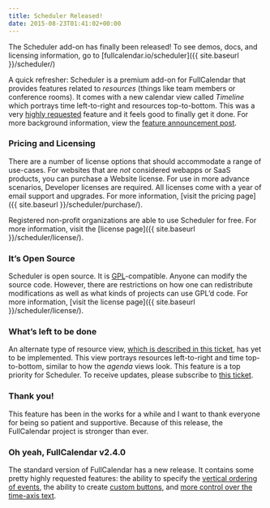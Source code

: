 ```yaml
---
title: Scheduler Released!
date: 2015-08-23T01:41:02+00:00
---
```


The Scheduler add-on has finally been released! To see demos, docs, and licensing information, go to [fullcalendar.io/scheduler]({{ site.baseurl }}/scheduler/)

A quick refresher: Scheduler is a premium add-on for FullCalendar that provides features related to _resources_ (things like team members or conference rooms). It comes with a new calendar view called _Timeline_ which portrays time left-to-right and resources top-to-bottom. This was a very [highly requested](https://code.google.com/p/fullcalendar/issues/detail?id=150) feature and it feels good to finally get it done. For more background information, view the [feature announcement post](http://blog.arshaw.com/1/post/2015/02/timeline-and-other-news.html).

### Pricing and Licensing

There are a number of license options that should accommodate a range of use-cases. For websites that are _not_ considered webapps or SaaS products, you can purchase a Website license. For use in more advance scenarios, Developer licenses are required. All licenses come with a year of email support and upgrades. For more information, [visit the pricing page]({{ site.baseurl }}/scheduler/purchase/).

Registered non-profit organizations are able to use Scheduler for free. For more information, visit the [license page]({{ site.baseurl }}/scheduler/license/).

### It&#8217;s Open Source

Scheduler is open source. It is [GPL](http://www.gnu.org/licenses/gpl-3.0.en.html)-compatible. Anyone can modify the source code. However, there are restrictions on how one can redistribute modifications as well as what kinds of projects can use GPL&#8217;d code. For more information, [visit the license page]({{ site.baseurl }}/scheduler/license/).

### What&#8217;s left to be done

An alternate type of resource view, [which is described in this ticket](https://code.google.com/p/fullcalendar/issues/detail?id=490), has yet to be implemented. This view portrays resources left-to-right and time top-to-bottom, similar to how the _agenda_ views look. This feature is a top priority for Scheduler. To receive updates, please subscribe to [this ticket](https://github.com/fullcalendar/fullcalendar-scheduler/issues/5).

### Thank you!

This feature has been in the works for a while and I want to thank everyone for being so patient and supportive. Because of this release, the FullCalendar project is stronger than ever.

### Oh yeah, FullCalendar v2.4.0

The standard version of FullCalendar has a new release. It contains some pretty highly requested features: the ability to specify the [vertical ordering of events](https://code.google.com/p/fullcalendar/issues/detail?id=364), the ability to create [custom buttons](https://code.google.com/p/fullcalendar/issues/detail?id=225), and [more control over the time-axis text](https://code.google.com/p/fullcalendar/issues/detail?id=946).
